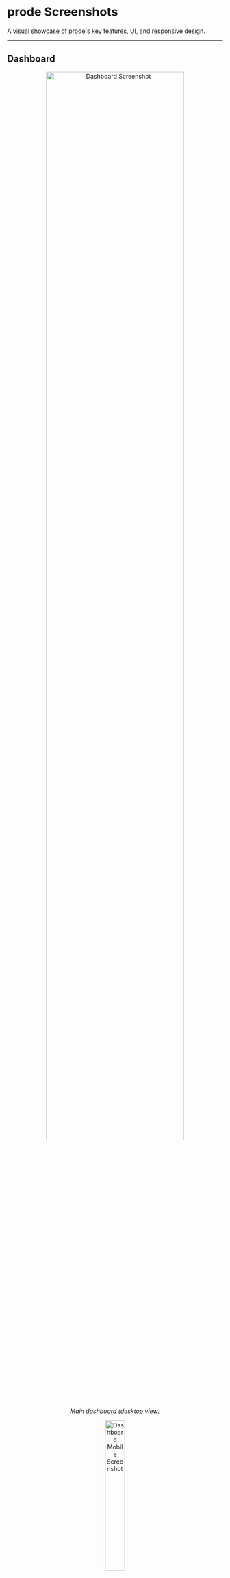 # prode Screenshots

A visual showcase of prode's key features, UI, and responsive design.

---

## Dashboard

<p align="center">
  <img src="https://github.com/farzadasgari/prode/raw/refs/heads/main/public/Dashboard.PNG" alt="Dashboard Screenshot" width="80%"/>
  <br>
  <em>Main dashboard (desktop view)</em>
</p>

<p align="center">
  <img src="https://github.com/farzadasgari/prode/raw/refs/heads/main/public/Dashboardm.PNG" alt="Dashboard Mobile Screenshot" width="30%"/>
  <br>
  <em>Main dashboard (mobile view)</em>
</p>

---

## Analytics

<p align="center">
  <img src="https://github.com/farzadasgari/prode/raw/refs/heads/main/public/Analytics.PNG" alt="Analytics Screenshot" width="80%"/>
  <br>
  <em>Analytics panel (desktop view)</em>
</p>

<p align="center">
  <img src="https://github.com/farzadasgari/prode/raw/refs/heads/main/public/Analyticsm.PNG" alt="Analytics Mobile Screenshot" width="30%"/>
  <br>
  <em>Analytics panel (mobile view)</em>
</p>

---

## Calendar

<p align="center">
  <img src="https://github.com/farzadasgari/prode/raw/refs/heads/main/public/Calendar.PNG" alt="Calendar Screenshot" width="80%"/>
  <br>
  <em>Calendar page</em>
</p>

---

## Kanban Board

<p align="center">
  <img src="https://github.com/farzadasgari/prode/raw/refs/heads/main/public/Kanban.PNG" alt="Kanban Screenshot" width="80%"/>
  <br>
  <em>Kanban board</em>
</p>

---

## Projects

<p align="center">
  <img src="https://github.com/farzadasgari/prode/raw/refs/heads/main/public/Projects.PNG" alt="Projects Screenshot" width="80%"/>
  <br>
  <em>Projects overview</em>
</p>

---

## Tasks

<p align="center">
  <img src="https://github.com/farzadasgari/prode/raw/refs/heads/main/public/Tasks.PNG" alt="Tasks Screenshot" width="80%"/>
  <br>
  <em>Tasks page</em>
</p>

---

## Animated Demos

<p align="center">
  <img src="https://github.com/farzadasgari/prode/raw/refs/heads/main/public/desktop-view.gif" alt="Desktop Demo GIF" height="350"/>
  <br>
  <em>Desktop app demonstration</em>
</p>

<p align="center">
  <img src="https://github.com/farzadasgari/prode/raw/refs/heads/main/public/mobile-view.gif" alt="Mobile Demo GIF" height="350"/>
  <br>
  <em>Mobile app demonstration</em>
</p>

---

_For more, see the [public directory](https://github.com/farzadasgari/prode/tree/main/public)_